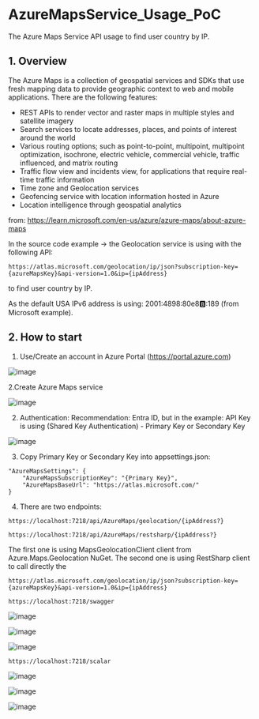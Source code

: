 # AzureMapsService_Usage_PoC
The Azure Maps Service API usage to find user country by IP.

## 1. Overview
The Azure Maps is a collection of geospatial services and SDKs that use fresh mapping data to provide geographic context to web and mobile applications. 
There are the following features:
 - REST APIs to render vector and raster maps in multiple styles and satellite imagery
 - Search services to locate addresses, places, and points of interest around the world
 - Various routing options; such as point-to-point, multipoint, multipoint optimization, isochrone, electric vehicle, commercial vehicle, traffic influenced, and matrix routing
 - Traffic flow view and incidents view, for applications that require real-time traffic information
 - Time zone and Geolocation services
 - Geofencing service with location information hosted in Azure
 - Location intelligence through geospatial analytics

from: https://learn.microsoft.com/en-us/azure/azure-maps/about-azure-maps

In the source code example -> the Geolocation service is using with the following API:
```
https://atlas.microsoft.com/geolocation/ip/json?subscription-key={azureMapsKey}&api-version=1.0&ip={ipAddress}
```
to find user country by IP.

As the default USA IPv6 address is using: 2001:4898:80e8:b::189 (from Microsoft example).    

## 2. How to start
 1. Use/Create an account in  Azure Portal (https://portal.azure.com)

![image](https://github.com/user-attachments/assets/a20521c3-39e5-469a-8cb6-48b22411286d)
   

 2.Create Azure Maps service

![image](https://github.com/user-attachments/assets/6f7df8d1-23e0-45f0-acb1-4b7c272319fd)


2. Authentication: Recommendation: Entra ID, but in the example: API Key is using (Shared Key Authentication) - Primary Key or Secondary Key

 ![image](https://github.com/user-attachments/assets/b2203110-0196-4cb5-9e5f-82b2b5111119)

 3. Copy Primary Key or Secondary Key into appsettings.json:

```
"AzureMapsSettings": {
    "AzureMapsSubscriptionKey": "{Primary Key}",
    "AzureMapsBaseUrl": "https://atlas.microsoft.com/"
}
```
 4. There are two endpoints:

```
https://localhost:7218/api/AzureMaps/geolocation/{ipAddress?}
```

```
https://localhost:7218/api/AzureMaps/restsharp/{ipAddress?}
```

The first one is using MapsGeolocationClient client from Azure.Maps.Geolocation NuGet.
The second one is using RestSharp client to call directly the 
```
https://atlas.microsoft.com/geolocation/ip/json?subscription-key={azureMapsKey}&api-version=1.0&ip={ipAddress}
```

```
https://localhost:7218/swagger
```

![image](https://github.com/user-attachments/assets/8028e10c-00b9-4a9c-b0be-3514535179c7)

![image](https://github.com/user-attachments/assets/057c357e-037f-40ac-86c9-c655c1b1f3dd)

![image](https://github.com/user-attachments/assets/caf3eed0-b21d-49f7-80ec-a0b1af72cd2a)

```
https://localhost:7218/scalar
```

![image](https://github.com/user-attachments/assets/147d80c3-e2cd-4fcd-9dd5-2dca4f52fb2c)

![image](https://github.com/user-attachments/assets/e398d1be-3a1f-4faf-8102-3b44a2e02e03)

![image](https://github.com/user-attachments/assets/7d018e84-932a-4ea7-b0ed-9034130190f6)



  
